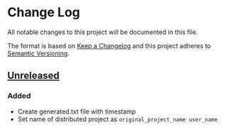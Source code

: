 # Change Log
All notable changes to this project will be documented in this file.

The format is based on [Keep a Changelog](http://keepachangelog.com/)
and this project adheres to [Semantic Versioning](http://semver.org/).

## [Unreleased]
### Added
 - Create generated.txt file with timestamp
 - Set name of distributed project as `original_project_name user_name`

[Unreleased]: https://github.com/internetguru/academy/compare/master...dev
